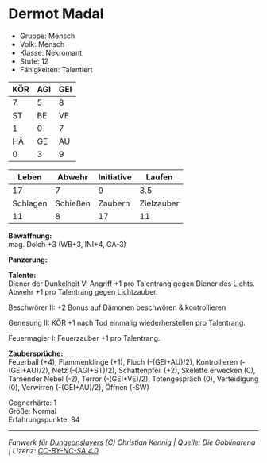 # Dermot Madal  
- Gruppe: Mensch  
- Volk: Mensch  
- Klasse: Nekromant  
- Stufe: 12  
- Fähigkeiten: Talentiert  


| KÖR | AGI | GEI |  
| --- | --- | --- |  
| 7   | 5   | 8   |
| ST  | BE  | VE  |  
| 1   | 0   | 7   |
| HÄ  | GE  | AU  |  
| 0   | 3   | 9   |


| Leben    | Abwehr   | Initiative | Laufen     |
| -------- | -------- | ---------- | ---------- |
| 17       | 7        | 9          | 3.5        |
| Schlagen | Schießen | Zaubern    | Zielzauber |
| 11       | 8        | 17         | 11         |

**Bewaffnung:**  
mag. Dolch +3 (WB+3, INI+4, GA-3)

**Panzerung:**  


**Talente:**  
Diener der Dunkelheit V: Angriff +1 pro Talentrang gegen Diener des Lichts. Abwehr +1 pro Talentrang gegen Lichtzauber. 

Beschwörer II: +2 Bonus auf Dämonen beschwören & kontrollieren 

Genesung II: KÖR +1 nach Tod einmalig wiederherstellen pro Talentrang. 

Feuermagier I: Feuerzauber +1 pro Talentrang. 


**Zaubersprüche:**  
Feuerball (+4), Flammenklinge (+1), Fluch (-(GEI+AU)/2), Kontrollieren (-(GEI+AU)/2), Netz (-(AGI+ST)/2), Schattenpfeil (+2), Skelette erwecken (0), Tarnender Nebel (-2), Terror (-(GEI+VE)/2), Totengespräch (0), Verteidigung (0), Verwirren (-(GEI+AU)/2), Öffnen (-SW)

Gegnerhärte: 1  
Größe: Normal  
Erfahrungspunkte: 84  



___
*Fanwerk für [Dungeonslayers](https://www.dungeonslayers.net/) (C) Christian Kennig | Quelle: Die Goblinarena | Lizenz: [CC-BY-NC-SA 4.0](https://creativecommons.org/licenses/by-nc-sa/4.0/deed.de)*